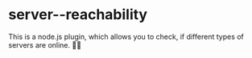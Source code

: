 # server--reachability
This is a node.js plugin, which allows you to check, if different types of servers are online. 💾📡
